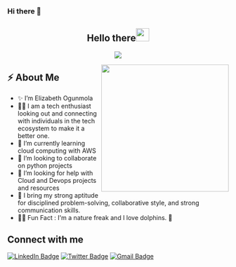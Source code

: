 ### Hi there 👋

<!--
**Elizzy01/Elizzy01** is a ✨ _special_ ✨ repository because its `README.md` (this file) appears on your GitHub profile. -->

<h2 align="center">Hello there<img src = "https://raw.githubusercontent.com/MartinHeinz/MartinHeinz/master/wave.gif" width = 30px></h2>

<!-- Animation Typing -->

<p align="center">
  <a href="https://github.com/DenverCoder1/readme-typing-svg"><img src="https://readme-typing-svg.herokuapp.com?font=Fira+Code&pause=1100&width=500&lines=I'm+Elizabeth+Ogunmola.;I'm+a+Developer,+Cloud+enthusiast;"></a>
</p>

<!-- Animation Typing: END -->




<!--Image Gif-->
<img  src="https://user-images.githubusercontent.com/105108549/190127191-945c97b4-f2e8-47fe-b1da-ff678d31c0ed.gif" height="290px" align="right" />

<!-- About me section -->

<h2>⚡️ About Me</h2>

<ul>
  <li>✨ I’m Elizabeth Ogunmola </li>
  
  <li>👨‍💻 I am a tech enthusiast looking out and connecting with individuals in the tech ecosystem to make it a better one.</li>
  
  <li>🌱 I’m currently learning cloud computing with AWS</li>
  
   <li>👯 I’m looking to collaborate on python projects</li>
  
  <li>🤔 I’m looking for help with Cloud and Devops projects and resources</li>
  
  <li>🔭  I bring my strong aptitude for disciplined problem-solving, collaborative style, and strong communication skills.</li>

  <li>🎉🌱 Fun Fact : I'm a nature freak and I love dolphins. 🐬</li>
</ul>

<!-- About me section: END -->

<!-- Conecct section -->

<h2>Connect with me</h3>
    <p>
        <a href="https://www.linkedin.com/in/elizabethogunmola/"><img src="https://img.shields.io/badge/-Ruth%20Ikegah%20-blue?style=plastic&amp;labelColor=blue&amp;logo=LinkedIn&amp;link=www.linkedin.com/in/adeoluwa-agbakosi-687023219" alt="LinkedIn Badge"></a> 
       <a href="https://twitter.com/elizzy_g/"><img src="https://img.shields.io/badge/-IkegahRuth-informational?style=plastic&amp;labelColor=informational&amp;logo=Twitter&amp;link=https://twitter.com/Dev_180Memes" alt="Twitter Badge"></a>
        <a href="mailto:elizabethogunmola01@gmail.com"><img src="https://img.shields.io/badge/-Ruth%20Ikegah-fff?style=plastic&amp;labelColor=fff&amp;logo=Gmail&amp;link=mailto:adeoluwaagbakosi@gmail.com" alt="Gmail Badge"></a>
   </p>
   
 <!-- Conecct section: END -->












